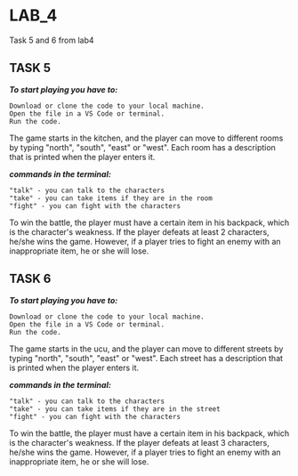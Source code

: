 # LAB_4
Task 5 and 6 from lab4


## TASK 5

***To start playing you have to:***

    Download or clone the code to your local machine.
    Open the file in a VS Code or terminal.
    Run the code.

The game starts in the kitchen, and the player can move to different rooms by typing "north", "south", "east" or "west".
Each room has a description that is printed when the player enters it.

***commands in the terminal:***

    "talk" - you can talk to the characters
    "take" - you can take items if they are in the room
    "fight" - you can fight with the characters

To win the battle, the player must have a certain item in his backpack, which is the character's weakness. If the player defeats at least 2 characters, he/she wins the game. However, if a player tries to fight an enemy with an inappropriate item, he or she will lose.


## TASK 6

***To start playing you have to:***

    Download or clone the code to your local machine.
    Open the file in a VS Code or terminal.
    Run the code.

The game starts in the ucu, and the player can move to different streets by typing "north", "south", "east" or "west".
Each street  has a description that is printed when the player enters it.

***commands in the terminal:***

    "talk" - you can talk to the characters
    "take" - you can take items if they are in the street
    "fight" - you can fight with the characters

To win the battle, the player must have a certain item in his backpack, which is the character's weakness. If the player defeats at least 3 characters, he/she wins the game. However, if a player tries to fight an enemy with an inappropriate item, he or she will lose.
